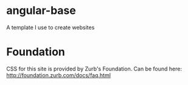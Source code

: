 # angular-base
A template I use to create websites

# Foundation
CSS for this site is provided by Zurb's Foundation.  Can be found here: http://foundation.zurb.com/docs/faq.html